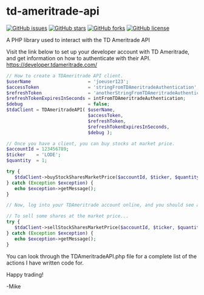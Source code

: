 # td-ameritrade-api
[![GitHub issues](https://img.shields.io/github/issues/michaeldrennen/td-ameritrade-api)](https://github.com/michaeldrennen/td-ameritrade-api/issues) [![GitHub stars](https://img.shields.io/github/stars/michaeldrennen/td-ameritrade-api)](https://github.com/michaeldrennen/td-ameritrade-api/stargazers) [![GitHub forks](https://img.shields.io/github/forks/michaeldrennen/td-ameritrade-api)](https://github.com/michaeldrennen/td-ameritrade-api/network) [![GitHub license](https://img.shields.io/github/license/michaeldrennen/td-ameritrade-api)](https://github.com/michaeldrennen/td-ameritrade-api/blob/master/LICENSE) 
 
A PHP library used to interact with the TD Ameritrade API

Visit the link below to set up your developer account with TD Ameritrade, and get information on how to authenticate with their API.
https://developer.tdameritrade.com/

```php
// How to create a TDAmeritrade API client.
$userName                     = 'joeuser123';
$accessToken                  = 'stringFromTDAmeritradeAuthentication';
$refreshToken                 = 'anotherStringFromTDAmeritradeAuthentication';
$refreshTokenExpiresInSeconds = intFromTDAmeritradeAuthentication;
$debug                        = false;
$tdaClient = TDAmeritradeAPI( $userName,
                              $accessToken,
                              $refreshToken,
                              $refreshTokenExpiresInSeconds,
                              $debug );
```

```php
// Once you have a client, you can buy stocks at market price.
$accountId = 123456789;
$ticker    = 'LODE';
$quantity  = 1;

try {
   $tdaClient->buyStockSharesMarketPrice($accountId, $ticker, $quantity);
} catch (Exception $exception) {
   echo $exception->getMessage();
}

// Now, log into your TDAmeritrade account online, and you should see a new order.

// To sell some shares at the market price...
try {
   $tdaClient->sellStockSharesMarketPrice($accountId, $ticker, $quantity);
} catch (Exception $exception) {
   echo $exception->getMessage();
}
```

You can look through the TDAmeritradeAPI.php file for a complete list of the actions I have written code for.

Happy trading!

-Mike